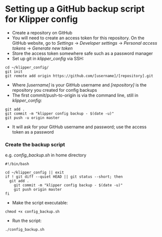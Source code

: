 # Setting up a GitHub backup script for Klipper config
- Create a repository on GitHub
- You will need to create an access token for this repository. On the GitHub website, go to *Settings* -> *Developer settings* -> *Personal access tokens* -> *Generate new token*
- Store the access token somewhere safe such as a password manager
- Set up git in *klipper_config* via SSH:
```
cd ~/klipper_config/
git init
git remote add origin https://github.com/[username]/[repository].git
```
- Where *[username]* is your GitHub username and *[repository]* is the repository you created for config backups
- The first commit/push-to-origin is via the command line, still in *klipper_config*:
```
git add .
git commit -m "klipper config backup - $(date -u)"
git push -u origin master
```
- It will ask for your GitHub username and password; use the access token as a password

### Create the backup script
e.g. *config_backup.sh* in home directory
```
#!/bin/bash

cd ~/klipper_config || exit
if ! git diff --quiet HEAD || git status --short; then
  git add .
	git commit -m "klipper config backup - $(date -u)"
	git push origin master
fi
```
- Make the script executable:
```
chmod +x config_backup.sh
```
- Run the script:
```
./config_backup.sh
```
